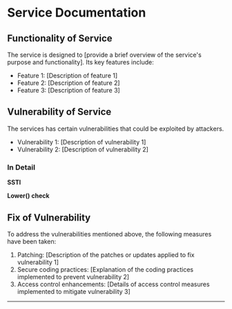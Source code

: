 # Service Documentation

## Functionality of Service
The service is designed to [provide a brief overview of the service's purpose and functionality]. Its key features include:

- Feature 1: [Description of feature 1]
- Feature 2: [Description of feature 2]
- Feature 3: [Description of feature 3]

## Vulnerability of Service
The services has certain vulnerabilities that could be exploited by attackers.
- Vulnerability 1: [Description of vulnerability 1]
- Vulnerability 2: [Description of vulnerability 2]
### In Detail
**SSTI**

**Lower() check**

## Fix of Vulnerability
To address the vulnerabilities mentioned above, the following measures have been taken:

1. Patching: [Description of the patches or updates applied to fix vulnerability 1]
2. Secure coding practices: [Explanation of the coding practices implemented to prevent vulnerability 2]
3. Access control enhancements: [Details of access control measures implemented to mitigate vulnerability 3]

---

